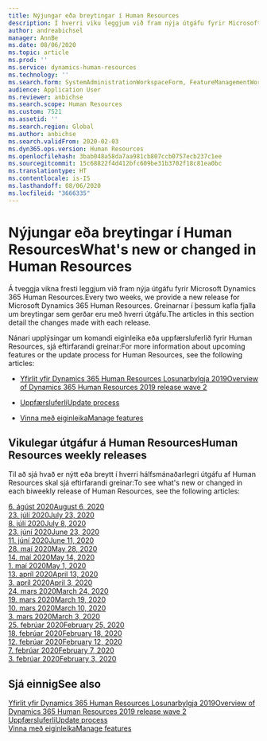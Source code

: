 ```yaml
---
title: Nýjungar eða breytingar í Human Resources
description: Í hverri viku leggjum við fram nýja útgáfu fyrir Microsoft Dynamics 365 Human Resources. Greinarnar sem eru skráðar hérna fjalla um breytingar sem gerðar voru í hverri viku.
author: andreabichsel
manager: AnnBe
ms.date: 08/06/2020
ms.topic: article
ms.prod: ''
ms.service: dynamics-human-resources
ms.technology: ''
ms.search.form: SystemAdministrationWorkspaceForm, FeatureManagementWorkspace
audience: Application User
ms.reviewer: anbichse
ms.search.scope: Human Resources
ms.custom: 7521
ms.assetid: ''
ms.search.region: Global
ms.author: anbichse
ms.search.validFrom: 2020-02-03
ms.dyn365.ops.version: Human Resources
ms.openlocfilehash: 3bab048a58da7aa981cb807ccb0757ecb237c1ee
ms.sourcegitcommit: 15c68822f4d412bfc609be31b3702f18c81ea0bc
ms.translationtype: HT
ms.contentlocale: is-IS
ms.lasthandoff: 08/06/2020
ms.locfileid: "3666335"
---
```

# <a name="whats-new-or-changed-in-human-resources"></a><span data-ttu-id="05a21-104">Nýjungar eða breytingar í Human Resources</span><span class="sxs-lookup"><span data-stu-id="05a21-104">What's new or changed in Human Resources</span></span>

<span data-ttu-id="05a21-105">Á tveggja vikna fresti leggjum við fram nýja útgáfu fyrir Microsoft Dynamics 365 Human Resources.</span><span class="sxs-lookup"><span data-stu-id="05a21-105">Every two weeks, we provide a new release for Microsoft Dynamics 365 Human Resources.</span></span> <span data-ttu-id="05a21-106">Greinarnar í þessum kafla fjalla um breytingar sem gerðar eru með hverri útgáfu.</span><span class="sxs-lookup"><span data-stu-id="05a21-106">The articles in this section detail the changes made with each release.</span></span>

<span data-ttu-id="05a21-107">Nánari upplýsingar um komandi eiginleika eða uppfærsluferlið fyrir Human Resources, sjá eftirfarandi greinar:</span><span class="sxs-lookup"><span data-stu-id="05a21-107">For more information about upcoming features or the update process for Human Resources, see the following articles:</span></span>

- [<span data-ttu-id="05a21-108">Yfirlit yfir Dynamics 365 Human Resources Losunarbylgja 2019</span><span class="sxs-lookup"><span data-stu-id="05a21-108">Overview of Dynamics 365 Human Resources 2019 release wave 2</span></span>](https://docs.microsoft.com/dynamics365-release-plan/2019wave2/dynamics365-human-resources/)

- [<span data-ttu-id="05a21-109">Uppfærsluferli</span><span class="sxs-lookup"><span data-stu-id="05a21-109">Update process</span></span>](hr-admin-setup-update-process.md)

- [<span data-ttu-id="05a21-110">Vinna með eiginleika</span><span class="sxs-lookup"><span data-stu-id="05a21-110">Manage features</span></span>](hr-admin-manage-features.md)

## <a name="human-resources-weekly-releases"></a><span data-ttu-id="05a21-111">Vikulegar útgáfur á Human Resources</span><span class="sxs-lookup"><span data-stu-id="05a21-111">Human Resources weekly releases</span></span>

<span data-ttu-id="05a21-112">Til að sjá hvað er nýtt eða breytt í hverri hálfsmánaðarlegri útgáfu af Human Resources skal sjá eftirfarandi greinar:</span><span class="sxs-lookup"><span data-stu-id="05a21-112">To see what's new or changed in each biweekly release of Human Resources, see the following articles:</span></span>

[<span data-ttu-id="05a21-113">6. ágúst 2020</span><span class="sxs-lookup"><span data-stu-id="05a21-113">August 6, 2020</span></span>](hr-whats-new-2020-08-06.md)</br>
[<span data-ttu-id="05a21-114">23. júlí 2020</span><span class="sxs-lookup"><span data-stu-id="05a21-114">July 23, 2020</span></span>](hr-whats-new-2020-07-23.md)</br>
[<span data-ttu-id="05a21-115">8. júlí 2020</span><span class="sxs-lookup"><span data-stu-id="05a21-115">July 8, 2020</span></span>](hr-whats-new-2020-07-08.md)</br>
[<span data-ttu-id="05a21-116">23. júní 2020</span><span class="sxs-lookup"><span data-stu-id="05a21-116">June 23, 2020</span></span>](hr-whats-new-2020-06-23.md)</br>
[<span data-ttu-id="05a21-117">11. júní 2020</span><span class="sxs-lookup"><span data-stu-id="05a21-117">June 11, 2020</span></span>](hr-whats-new-2020-06-11.md)</br>
[<span data-ttu-id="05a21-118">28. maí 2020</span><span class="sxs-lookup"><span data-stu-id="05a21-118">May 28, 2020</span></span>](hr-whats-new-2020-05-28.md)</br>
[<span data-ttu-id="05a21-119">14. maí 2020</span><span class="sxs-lookup"><span data-stu-id="05a21-119">May 14, 2020</span></span>](hr-whats-new-2020-05-14.md)</br>
[<span data-ttu-id="05a21-120">1. maí 2020</span><span class="sxs-lookup"><span data-stu-id="05a21-120">May 1, 2020</span></span>](hr-whats-new-2020-05-01.md)</br>
[<span data-ttu-id="05a21-121">13. apríl 2020</span><span class="sxs-lookup"><span data-stu-id="05a21-121">April 13, 2020</span></span>](hr-whats-new-2020-04-13.md)</br>
[<span data-ttu-id="05a21-122">3. apríl 2020</span><span class="sxs-lookup"><span data-stu-id="05a21-122">April 3, 2020</span></span>](hr-whats-new-2020-04-03.md)</br>
[<span data-ttu-id="05a21-123">24. mars 2020</span><span class="sxs-lookup"><span data-stu-id="05a21-123">March 24, 2020</span></span>](hr-whats-new-2020-03-24.md)</br>
[<span data-ttu-id="05a21-124">19. mars 2020</span><span class="sxs-lookup"><span data-stu-id="05a21-124">March 19, 2020</span></span>](hr-whats-new-2020-03-19.md)</br>
[<span data-ttu-id="05a21-125">10. mars 2020</span><span class="sxs-lookup"><span data-stu-id="05a21-125">March 10, 2020</span></span>](hr-whats-new-2020-03-10.md)</br>
[<span data-ttu-id="05a21-126">3. mars 2020</span><span class="sxs-lookup"><span data-stu-id="05a21-126">March 3, 2020</span></span>](hr-whats-new-2020-03-03.md)</br>
[<span data-ttu-id="05a21-127">25. febrúar 2020</span><span class="sxs-lookup"><span data-stu-id="05a21-127">February 25, 2020</span></span>](hr-whats-new-2020-02-25.md)</br>
[<span data-ttu-id="05a21-128">18. febrúar 2020</span><span class="sxs-lookup"><span data-stu-id="05a21-128">February 18, 2020</span></span>](hr-whats-new-2020-02-18.md)</br>
[<span data-ttu-id="05a21-129">12. febrúar 2020</span><span class="sxs-lookup"><span data-stu-id="05a21-129">February 12, 2020</span></span>](hr-whats-new-2020-02-12.md)</br>
[<span data-ttu-id="05a21-130">7. febrúar 2020</span><span class="sxs-lookup"><span data-stu-id="05a21-130">February 7, 2020</span></span>](hr-whats-new-2020-02-07.md)</br>
[<span data-ttu-id="05a21-131">3. febrúar 2020</span><span class="sxs-lookup"><span data-stu-id="05a21-131">February 3, 2020</span></span>](hr-whats-new-2020-02-03.md)

## <a name="see-also"></a><span data-ttu-id="05a21-132">Sjá einnig</span><span class="sxs-lookup"><span data-stu-id="05a21-132">See also</span></span>

[<span data-ttu-id="05a21-133">Yfirlit yfir Dynamics 365 Human Resources Losunarbylgja 2019</span><span class="sxs-lookup"><span data-stu-id="05a21-133">Overview of Dynamics 365 Human Resources 2019 release wave 2</span></span>](https://docs.microsoft.com/dynamics365-release-plan/2019wave2/dynamics365-human-resources/)</br>
[<span data-ttu-id="05a21-134">Uppfærsluferli</span><span class="sxs-lookup"><span data-stu-id="05a21-134">Update process</span></span>](hr-admin-setup-update-process.md)</br>
[<span data-ttu-id="05a21-135">Vinna með eiginleika</span><span class="sxs-lookup"><span data-stu-id="05a21-135">Manage features</span></span>](hr-admin-manage-features.md)
